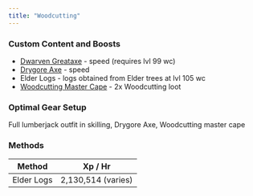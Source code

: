 ```yaml
---
title: "Woodcutting"
---
```


### **Custom Content and Boosts**

- [Dwarven Greataxe](../custom-items/equippables/#dwarven-tools) - speed (requires lvl 99 wc)
- [Drygore Axe](invention/#inventions) - speed
- Elder Logs - logs obtained from Elder trees at lvl 105 wc
- [Woodcutting Master Cape](../custom-items/equippables/#master-capes) - 2x Woodcutting loot

### Optimal Gear Setup

Full lumberjack outfit in skilling, Drygore Axe, Woodcutting master cape

### Methods

| Method     | Xp / Hr            |
| ---------- | ------------------ |
| Elder Logs | 2,130,514 (varies) |
